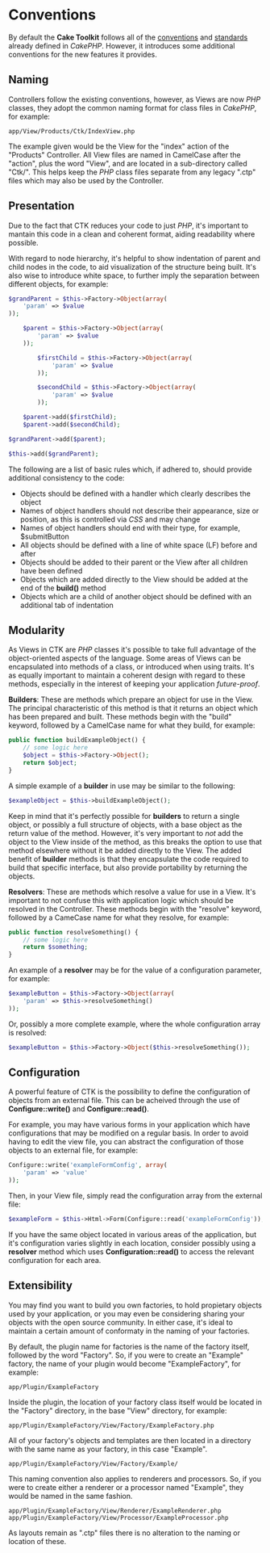 Conventions
===========

By default the **Cake Toolkit** follows all of the [conventions](http://book.cakephp.org/2.0/en/getting-started/cakephp-conventions.html) and [standards](http://book.cakephp.org/2.0/en/contributing/cakephp-coding-conventions.html) already defined in *CakePHP*. However, it introduces some additional conventions for the new features it provides.

Naming
------

Controllers follow the existing conventions, however, as Views are now *PHP* classes, they adopt the common naming format for class files in *CakePHP*, for example:

```
app/View/Products/Ctk/IndexView.php
```

The example given would be the View for the "index" action of the "Products" Controller. All View files are named in CamelCase after the "action", plus the word "View", and are located in a sub-directory called "Ctk/". This helps keep the *PHP* class files separate from any legacy ".ctp" files which may also be used by the Controller.

Presentation
------------

Due to the fact that CTK reduces your code to just *PHP*, it's important to mantain this code in a clean and coherent format, aiding readability where possible.

With regard to node hierarchy, it's helpful to show indentation of parent and child nodes in the code, to aid visualization of the structure being built. It's also wise to introduce white space, to further imply the separation between different objects, for example:

```php
$grandParent = $this->Factory->Object(array(
	'param' => $value
));

	$parent = $this->Factory->Object(array(
		'param' => $value
	));

		$firstChild = $this->Factory->Object(array(
			'param' => $value
		));

		$secondChild = $this->Factory->Object(array(
			'param' => $value
		));

	$parent->add($firstChild);
	$parent->add($secondChild);

$grandParent->add($parent);

$this->add($grandParent);
```

The following are a list of basic rules which, if adhered to, should provide additional consistency to the code:

* Objects should be defined with a handler which clearly describes the object
* Names of object handlers should not describe their appearance, size or position, as this is controlled via *CSS* and may change
* Names of object handlers should end with their type, for example, $submitButton
* All objects should be defined with a line of white space (LF) before and after
* Objects should be added to their parent or the View after all children have been defined
* Objects which are added directly to the View should be added at the end of the **build()** method
* Objects which are a child of another object should be defined with an additional tab of indentation

Modularity
----------

As Views in CTK are *PHP* classes it's possible to take full advantage of the object-oriented aspects of the language. Some areas of Views can be encapsulated into methods of a class, or introduced when using traits. It's as equally important to maintain a coherent design with regard to these methods, especially in the interest of keeping your application *future-proof*.

**Builders**: These are methods which prepare an object for use in the View. The principal characteristic of this method is that it returns an object which has been prepared and built. These methods begin with the "build" keyword, followed by a CamelCase name for what they build, for example:

```php
public function buildExampleObject() {
	// some logic here
	$object = $this->Factory->Object();
	return $object;
}
```

A simple example of a **builder** in use may be similar to the following:

```php
$exampleObject = $this->buildExampleObject();
```

Keep in mind that it's perfectly possible for **builders** to return a single object, or possibly a full structure of objects, with a base object as the return value of the method. However, it's very important to *not* add the object to the View inside of the method, as this breaks the option to use that method elsewhere without it be added directly to the View. The added benefit of **builder** methods is that they encapsulate the code required to build that specific interface, but also provide portability by returning the objects.

**Resolvers**: These are methods which resolve a value for use in a View. It's important to not confuse this with application logic which should be resolved in the Controller. These methods begin with the "resolve" keyword, followed by a CameCase name for what they resolve, for example:

```php
public function resolveSomething() {
	// some logic here
	return $something;
}
```

An example of a **resolver** may be for the value of a configuration parameter, for example:

```php
$exampleButton = $this->Factory->Object(array(
	'param' => $this->resolveSomething()
));
```

Or, possibly a more complete example, where the whole configuration array is resolved:

```php
$exampleButton = $this->Factory->Object($this->resolveSomething());
```

Configuration
-------------

A powerful feature of CTK is the possibility to define the configuration of objects from an external file. This can be acheived through the use of **Configure::write()** and **Configure::read()**.

For example, you may have various forms in your application which have configurations that may be modified on a regular basis. In order to avoid having to edit the view file, you can abstract the configuration of those objects to an external file, for example:

```php
Configure::write('exampleFormConfig', array(
	'param' => 'value'
));
```

Then, in your View file, simply read the configuration array from the external file:

```php
$exampleForm = $this->Html->Form(Configure::read('exampleFormConfig'));
```

If you have the same object located in various areas of the application, but it's configuration varies slightly in each location, consider possibly using a **resolver** method which uses **Configuration::read()** to access the relevant configuration for each area.

Extensibility
-------------

You may find you want to build you own factories, to hold propietary objects used by your application, or you may even be considering sharing your objects with the open source community. In either case, it's ideal to maintain a certain amount of conformaty in the naming of your factories.

By default, the plugin name for factories is the name of the factory itself, followed by the word "Factory". So, if you were to create an "Example" factory, the name of your plugin would become "ExampleFactory", for example:

```
app/Plugin/ExampleFactory
```

Inside the plugin, the location of your factory class itself would be located in the "Factory" directory, in the base "View" directory, for example:

```
app/Plugin/ExampleFactory/View/Factory/ExampleFactory.php
```

All of your factory's objects and templates are then located in a directory with the same name as your factory, in this case "Example".

```
app/Plugin/ExampleFactory/View/Factory/Example/
```

This naming convention also applies to renderers and processors. So, if you were to create either a renderer or a processor named "Example", they would be named in the same fashion.

```
app/Plugin/ExampleFactory/View/Renderer/ExampleRenderer.php
app/Plugin/ExampleFactory/View/Processor/ExampleProcessor.php
```

As layouts remain as ".ctp" files there is no alteration to the naming or location of these.


